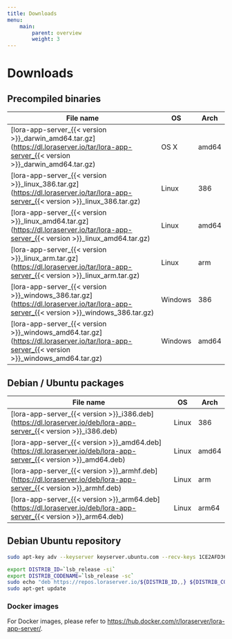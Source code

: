 ```yaml
---
title: Downloads
menu:
    main:
        parent: overview
        weight: 3
---
```


# Downloads

## Precompiled binaries

| File name                                                                                                                                 | OS      | Arch  |
| ----------------------------------------------------------------------------------------------------------------------------------------- | ------- | ----- |
| [lora-app-server_{{< version >}}_darwin_amd64.tar.gz](https://dl.loraserver.io/tar/lora-app-server_{{< version >}}_darwin_amd64.tar.gz)   | OS X    | amd64 |
| [lora-app-server_{{< version >}}_linux_386.tar.gz](https://dl.loraserver.io/tar/lora-app-server_{{< version >}}_linux_386.tar.gz)         | Linux   | 386   |
| [lora-app-server_{{< version >}}_linux_amd64.tar.gz](https://dl.loraserver.io/tar/lora-app-server_{{< version >}}_linux_amd64.tar.gz)     | Linux   | amd64 |
| [lora-app-server_{{< version >}}_linux_arm.tar.gz](https://dl.loraserver.io/tar/lora-app-server_{{< version >}}_linux_arm.tar.gz)         | Linux   | arm   |
| [lora-app-server_{{< version >}}_windows_386.tar.gz](https://dl.loraserver.io/tar/lora-app-server_{{< version >}}_windows_386.tar.gz)     | Windows | 386   |
| [lora-app-server_{{< version >}}_windows_amd64.tar.gz](https://dl.loraserver.io/tar/lora-app-server_{{< version >}}_windows_amd64.tar.gz) | Windows | amd64 |

## Debian / Ubuntu packages

| File name                                                                                                           | OS      | Arch  |
| --------------------------------------------------------------------------------------------------------------------| ------- | ----- |
| [lora-app-server_{{< version >}}_i386.deb](https://dl.loraserver.io/deb/lora-app-server_{{< version >}}_i386.deb)   | Linux   | 386   |
| [lora-app-server_{{< version >}}_amd64.deb](https://dl.loraserver.io/deb/lora-app-server_{{< version >}}_amd64.deb) | Linux   | amd64 |
| [lora-app-server_{{< version >}}_armhf.deb](https://dl.loraserver.io/deb/lora-app-server_{{< version >}}_armhf.deb) | Linux   | arm   |
| [lora-app-server_{{< version >}}_arm64.deb](https://dl.loraserver.io/deb/lora-app-server_{{< version >}}_arm64.deb) | Linux   | arm64 |

## Debian Ubuntu repository

```bash
sudo apt-key adv --keyserver keyserver.ubuntu.com --recv-keys 1CE2AFD36DBCCA00

export DISTRIB_ID=`lsb_release -si`
export DISTRIB_CODENAME=`lsb_release -sc`
sudo echo "deb https://repos.loraserver.io/${DISTRIB_ID,,} ${DISTRIB_CODENAME} testing" | sudo tee /etc/apt/sources.list.d/loraserver.list
sudo apt-get update
```

### Docker images

For Docker images, please refer to https://hub.docker.com/r/loraserver/lora-app-server/.
